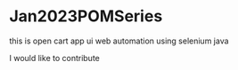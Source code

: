 # Jan2023POMSeries
this is open cart app ui web automation using selenium java

I would like to contribute 
